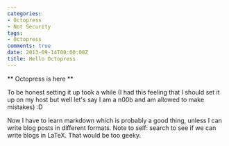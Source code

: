 ```yaml
---
categories:
- Octopress
- Not Security
tags:
- Octopress
comments: true
date: 2013-09-14T00:00:00Z
title: Hello Octopress
---
```


** Octopress is here **

To be honest setting it up took a while (I had this feeling that I should set it up on my host but well let's say I am a n00b and am allowed to make mistakes) :D

Now I have to learn markdown which is probably a good thing, unless I can write blog posts in different formats. Note to self: search to see if we can write blogs in LaTeX. That would be too geeky.

